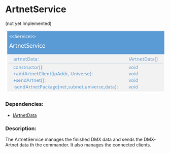 # ArtnetService
(not yet Implemented)  

![ArtnetService](./assets/20180422_ArtnetService_v1.png)

### Dependencies:  
- [IArtnetData](./IArtnetData.md)

### Description:
The ArtnetService manages the finished DMX data and sends the DMX-Artnet data th the commander. It also manages the connected clients.
